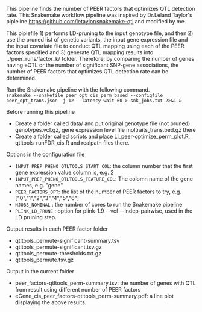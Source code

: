 
This pipeline finds the number of PEER factors that optimizes QTL detection rate. This Snakemake workflow pipeline was inspired by Dr.Leland Taylor's pipleline  <https://github.com/letaylor/snakemake-qtl> and modified by me. 

This piplefile 1) performs LD-pruning to the input genotype file, and then 2) use the pruned list of genetic variants, the input gene expression file and the input covariate file to conduct QTL mapping using each of the PEER factors specified and 3) generate QTL mapping results into ../peer_runs/factor_k/ folder. Therefore, by comparing the number of genes having eQTL or the number of significant SNP-gene associations, the number of PEER factors that optimizes QTL detection rate can be determined. 

Run the Snakemake pipeline with the following command.<br />
  `snakemake --snakefile peer_opt_cis_perm_based --configfile peer_opt_trans.json -j 12 --latency-wait 60 > snk_jobs.txt 2>&1 &`
  
Before running this pipeline
  - Create a folder called data/ and put original genotype file (not pruned) genotypes.vcf.gz, gene expression level file moltraits_trans.bed.gz there
  - Create a folder called scripts and place Li_peer-optimize_perm_plot.R, qtltools-runFDR_cis.R and realpath files there. 

Options in the configuration file
  - `INPUT_PREP_PHENO_QTLTOOLS_START_COL`: the column number that the first gene expression value column is, e.g. 2
  - `INPUT_PREP_PHENO_QTLTOOLS_FEATURE_COL`: The colomn name of the gene names, e.g. "gene"
  - `PEER_FACTORS_OPT`: the list of the number of PEER factors to try, e.g. ["0","1","2","3","4","5","6"]
  - `NJOBS_NOMINAL` : the number of cores to run the Snakemake pipeline
  - `PLINK_LD_PRUNE` : option for plink-1.9 --vcf --indep-pairwise, used in the LD pruning step.
  
Output results in each PEER factor folder
  - qtltools_permute-significant-summary.tsv
  - qtltools_permute-significant.tsv.gz
  - qtltools_permute-thresholds.txt.gz
  - qtltools_permute.tsv.gz
  
Output in the current folder
  - peer_factors-qtltools_perm-summary.tsv: the number of genes with QTL from result using different number of PEER factors
  - eGene_cis_peer_factors-qtltools_perm-summary.pdf: a line plot displaying the above results. 
